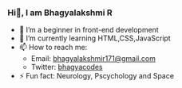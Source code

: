 ### Hi👋, I am Bhagyalakshmi R

- 🔭 I’m a beginner in front-end development
- 🌱 I’m currently learning HTML,CSS,JavaScript
- 📫 How to reach me:
     * Email: bhagyalakshmir171@gmail.com
     * Twitter: [bhagyacodes](https://twitter.com/bhagyacodes)
- ⚡ Fun fact: Neurology, Pscychology and Space

